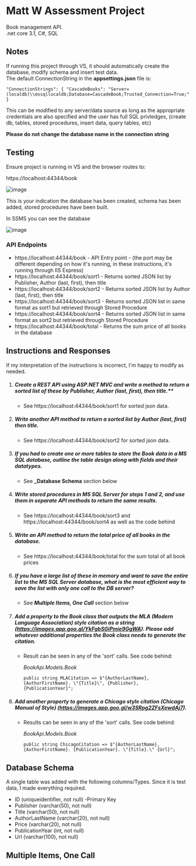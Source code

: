 # Matt W Assessment Project
Book management API.  
.net core 3.1, C#, SQL 

## Notes
If running this project through VS, it should automatically create the database, modify schema and insert test data.  
The default ConnectionString in the **appsettings.json** file is:

`"ConnectionStrings": {
    "CascadeBooks": "Server=(localdb)\\mssqllocaldb;Database=CascadeBook;Trusted_Connection=True;"
  }`
  
  This can be modified to any server/data source as long as the appropriate credentials are also specified and the user has full SQL privledges, (create db, tables, stored procedures, insert data, query tables, etc)
  
**Please do not change the database name in the connection string**
## Testing
Ensure project is running in VS and the browser routes to:

https://localhost:44344/book

![image](https://user-images.githubusercontent.com/35410250/145463287-1f89b101-3d2d-478b-8cf2-d8ae8641dac4.png)

This is your indication the database has been created, schema has been added, stored procedures have been built.

In SSMS you can see the database

![image](https://user-images.githubusercontent.com/35410250/145463924-5f1027e5-8108-4930-89af-edb471e2a7c1.png)

### API Endpoints
* https://localhost:44344/book - API Entry point - (the port may be different depending on how it's running, in these instructions, it's running through IIS Express)
* https://localhost:44344/book/sort1 - Returns sorted JSON list by Publisher, Author (last, first), then title
* https://localhost:44344/book/sort2 - Returns sorted JSON list by Author (last, first), then title
* https://localhost:44344/book/sort3 - Returns sorted JSON list in same format as sort1 but retrieved through Stored Procedure
* https://localhost:44344/book/sort4 - Returns sorted JSON list in same format as sort2 but retrieved through Stored Procedure
* https://localhost:44344/book/total - Returns the sum price of all books in the database


## Instructions and Responses
If my interpretation of the instructions is incorrect, I'm happy to modify as needed.

1.  ##### Create a REST API using ASP.NET MVC and write a method to return a sorted list of these by Publisher, Author (last, first), then title.**
    - See https://localhost:44344/book/sort1 for sorted json data.
3.  ##### Write another API method to return a sorted list by Author (last, first) then title.
    - See https://localhost:44344/book/sort2 for sorted json data.
5.  ##### If you had to create one or more tables to store the Book data in a MS SQL database, outline the table design along with fields and their datatypes.
    - See **_Database Schema** section below
7.  ##### Write stored procedures in MS SQL Server for steps 1 and 2, and use them in separate API methods to return the same results.
    - See https://localhost:44344/book/sort3 and https://localhost:44344/book/sort4 as well as the code behind 
9.  ##### Write an API method to return the total price of all books in the database.
    - See https://localhost:44344/book/total for the sum total of all book prices
11. ##### If you have a large list of these in memory and want to save the entire list to the MS SQL Server database, what is the most efficient way to save the list with only one call to the DB server?
    - See ___Multiple Items, One Call___ section below
13. ##### Add a property to the Book class that outputs the MLA (Modern Language Association) style citation as a string (https://images.app.goo.gl/YkFgbSGiPmie9GgWA). Please add whatever additional properties the Book class needs to generate the citation.
    - Result can be seen in any of the 'sort' calls.  See code behind: 
    
        _BookApi.Models.Book_

        `public string MLACitation => $"{AuthorLastName}, {AuthorFirstName}. \"{Title}\", {Publisher}, {PublicationYear}";`
    
15. ##### Add another property to generate a Chicago style citation (Chicago Manual of Style) (https://images.app.goo.gl/w3SRpg2ZFsXewdAj7).
    - Results can be seen in any of the 'sort' calls.  See code behind:

        _BookApi.Models.Book_
        
        `public string ChicagoCitation => $"{AuthorLastName}, {AuthorFirstName}. {PublicationYear}. \"{Title}.\" {Url}";`
    
## Database Schema
A single table was added with the following columns/Types.  Since it is test data, I made everything required.
- ID (uniqueidentifier, not null) -Primary Key
- Publisher (varchar(50), not null)
- Title (varchar(50), not null)
- AuthorLastName (varchar(20), not null)
- Price (varchar(20), not null)
- PublicationYear (int, not null)
- Url (varchar(100), not null)
## Multiple Items, One Call
